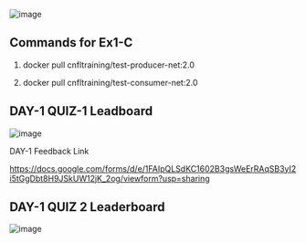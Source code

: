 ![image](https://github.com/user-attachments/assets/4e6be78c-e8de-4a16-acb2-bb29a60394fa)

## Commands for Ex1-C

1.  docker pull cnfltraining/test-producer-net:2.0

2.  docker pull cnfltraining/test-consumer-net:2.0

## DAY-1 QUIZ-1 Leadboard

![image](https://github.com/user-attachments/assets/40df7fc2-83f8-4d4f-9b9b-f81a238397fb)

DAY-1 Feedback Link

https://docs.google.com/forms/d/e/1FAIpQLSdKC1602B3gsWeErRAqSB3yI2i5tGgDbt8H9JSkUW12jK_2og/viewform?usp=sharing

## DAY-1 QUIZ 2 Leaderboard

![image](https://github.com/user-attachments/assets/581e178c-a4f1-4666-ab29-a42960596c3f)
